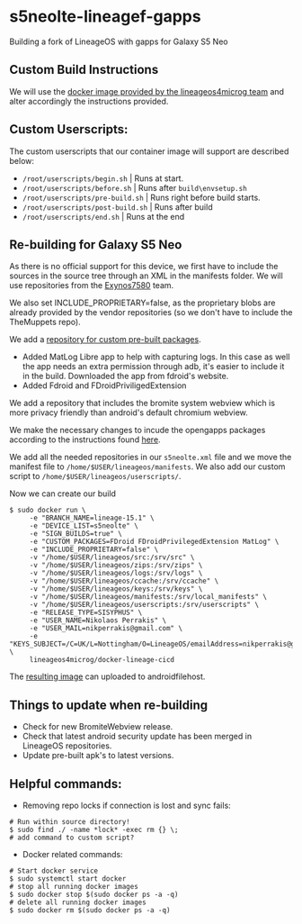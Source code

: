 # s5neolte-lineagef-gapps
Building a fork of LineageOS with gapps for Galaxy S5 Neo

## Custom Build Instructions

We will use the [docker image provided by the lineageos4microg team](https://github.com/lineageos4microg/docker-lineage-cicd) and alter accordingly the instructions provided.

## Custom Userscripts:

The custom userscripts that our container image will support are described below:

- `/root/userscripts/begin.sh` | Runs at start.
- `/root/userscripts/before.sh` | Runs after `build\envsetup.sh`
- `/root/userscripts/pre-build.sh` | Runs right before build starts.
- `/root/userscripts/post-build.sh` | Runs after build
- `/root/userscripts/end.sh` | Runs at the end

## Re-building for Galaxy S5 Neo

As there is no official support for this device, we first have to include the sources in the source tree through an XML in the 
manifests folder. We will use repositories from the [Exynos7580](https://gitlab.com/Exynos7580/) team.

We also set INCLUDE_PROPRIETARY=false, as the proprietary blobs are already
provided by the vendor repositories (so we don't have to include the TheMuppets repo).

We add a [repository for custom pre-built packages](https://github.com/Iolaum/android_prebuilts_prebuiltapks). 
- Added MatLog Libre app to help with capturing logs. In this case as well the app needs an extra permission through adb, it's easier to include it in the build. Downloaded the app from fdroid's website.
- Added Fdroid and FDroidPriviligedExtension

We add a repository that includes the bromite system webview which is more privacy friendly than android's default chromium webview.

We make the necessary changes to incude the opengapps packages according to the instructions found [here](https://github.com/opengapps/aosp_build/blob/master/README.md).

We add all the needed repositories in our `s5neolte.xml` file and we move the manifest file to `/home/$USER/lineageos/manifests`.
We also add our custom script to `/home/$USER/lineageos/userscripts/`.

Now we can create our build

```
$ sudo docker run \
     -e "BRANCH_NAME=lineage-15.1" \
     -e "DEVICE_LIST=s5neolte" \
     -e "SIGN_BUILDS=true" \
     -e "CUSTOM_PACKAGES=FDroid FDroidPrivilegedExtension MatLog" \
     -e "INCLUDE_PROPRIETARY=false" \
     -v "/home/$USER/lineageos/src:/srv/src" \
     -v "/home/$USER/lineageos/zips:/srv/zips" \
     -v "/home/$USER/lineageos/logs:/srv/logs" \
     -v "/home/$USER/lineageos/ccache:/srv/ccache" \
     -v "/home/$USER/lineageos/keys:/srv/keys" \
     -v "/home/$USER/lineageos/manifests:/srv/local_manifests" \
     -v "/home/$USER/lineageos/userscripts:/srv/userscripts" \
     -e "RELEASE_TYPE=SISYPHUS" \
     -e "USER_NAME=Nikolaos Perrakis" \
     -e "USER_MAIL=nikperrakis@gmail.com" \
     -e "KEYS_SUBJECT=/C=UK/L=Nottingham/O=LineageOS/emailAddress=nikperrakis@gmail.com" \
     lineageos4microg/docker-lineage-cicd

```

The [resulting image]() can uploaded to androidfilehost.

## Things to update when re-building

- Check for new BromiteWebview release.
- Check that latest android security update has been merged in LineageOS repositories.
- Update pre-built apk's to latest versions.

## Helpful commands:

- Removing repo locks if connection is lost and sync fails:
```
# Run within source directory!
$ sudo find ./ -name *lock* -exec rm {} \;
# add command to custom script?
```

- Docker related commands:
```
# Start docker service
$ sudo systemctl start docker
# stop all running docker images
$ sudo docker stop $(sudo docker ps -a -q)
# delete all running docker images
$ sudo docker rm $(sudo docker ps -a -q)
```


